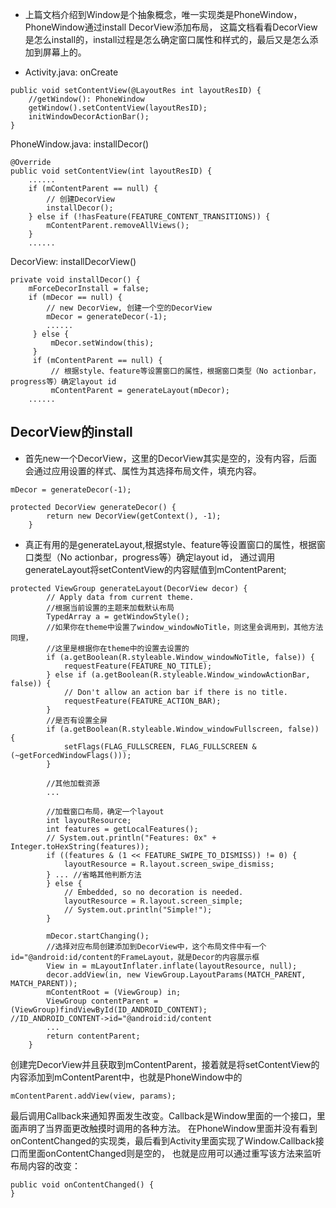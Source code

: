 - 上篇文档介绍到Window是个抽象概念，唯一实现类是PhoneWindow，PhoneWindow通过install DecorView添加布局，
  这篇文档看看DecorView是怎么install的，install过程是怎么确定窗口属性和样式的，最后又是怎么添加到屏幕上的。
  
- Activity.java: onCreate
```
public void setContentView(@LayoutRes int layoutResID) {
    //getWindow(): PhoneWindow
    getWindow().setContentView(layoutResID);           
    initWindowDecorActionBar();
}
```
PhoneWindow.java: installDecor()
```
@Override
public void setContentView(int layoutResID) {
    ......
    if (mContentParent == null) {
        // 创建DecorView
        installDecor();                                  
    } else if (!hasFeature(FEATURE_CONTENT_TRANSITIONS)) {
        mContentParent.removeAllViews();
    }
    ......
```
DecorView: installDecorView()
```
private void installDecor() {
    mForceDecorInstall = false;
    if (mDecor == null) {
        // new DecorView, 创建一个空的DecorView
        mDecor = generateDecor(-1);                       
        ......
     } else {
         mDecor.setWindow(this);
     }
     if (mContentParent == null) {
         // 根据style、feature等设置窗口的属性，根据窗口类型（No actionbar，progress等）确定layout id
         mContentParent = generateLayout(mDecor);         
    ......
```

## DecorView的install
- 首先new一个DecorView，这里的DecorView其实是空的，没有内容，后面会通过应用设置的样式、属性为其选择布局文件，填充内容。
```
mDecor = generateDecor(-1);

protected DecorView generateDecor() {
        return new DecorView(getContext(), -1);
    }
```
- 真正有用的是generateLayout,根据style、feature等设置窗口的属性，根据窗口类型（No actionbar，progress等）确定layout id，
  通过调用generateLayout将setContentView的内容赋值到mContentParent;
```
protected ViewGroup generateLayout(DecorView decor) {
        // Apply data from current theme.
        //根据当前设置的主题来加载默认布局
        TypedArray a = getWindowStyle();
        //如果你在theme中设置了window_windowNoTitle，则这里会调用到，其他方法同理，
        //这里是根据你在theme中的设置去设置的
        if (a.getBoolean(R.styleable.Window_windowNoTitle, false)) {
            requestFeature(FEATURE_NO_TITLE);
        } else if (a.getBoolean(R.styleable.Window_windowActionBar, false)) {
            // Don't allow an action bar if there is no title.
            requestFeature(FEATURE_ACTION_BAR);
        }
        //是否有设置全屏
        if (a.getBoolean(R.styleable.Window_windowFullscreen, false)) {
            setFlags(FLAG_FULLSCREEN, FLAG_FULLSCREEN & (~getForcedWindowFlags()));
        }
        
        //其他加载资源
        ...
        
        //加载窗口布局，确定一个layout
        int layoutResource;
        int features = getLocalFeatures();
        // System.out.println("Features: 0x" + Integer.toHexString(features));
        if ((features & (1 << FEATURE_SWIPE_TO_DISMISS)) != 0) {
            layoutResource = R.layout.screen_swipe_dismiss;
        } ... //省略其他判断方法
        } else {
            // Embedded, so no decoration is needed.
            layoutResource = R.layout.screen_simple;
            // System.out.println("Simple!");
        }

        mDecor.startChanging();
        //选择对应布局创建添加到DecorView中，这个布局文件中有一个id="@android:id/content的FrameLayout，就是Decor的内容展示框
        View in = mLayoutInflater.inflate(layoutResource, null);
        decor.addView(in, new ViewGroup.LayoutParams(MATCH_PARENT, MATCH_PARENT));
        mContentRoot = (ViewGroup) in;
        ViewGroup contentParent = (ViewGroup)findViewById(ID_ANDROID_CONTENT);       //ID_ANDROID_CONTENT->id="@android:id/content
        ...
        return contentParent;
    }
```
   创建完DecorView并且获取到mContentParent，接着就是将setContentView的内容添加到mContentParent中，也就是PhoneWindow中的
```
mContentParent.addView(view, params);
```
  最后调用Callback来通知界面发生改变。Callback是Window里面的一个接口，里面声明了当界面更改触摸时调用的各种方法。
  在PhoneWindow里面并没有看到onContentChanged的实现类，最后看到Activity里面实现了Window.Callback接口而里面onContentChanged则是空的，
  也就是应用可以通过重写该方法来监听布局内容的改变：
```
public void onContentChanged() {
}
```
